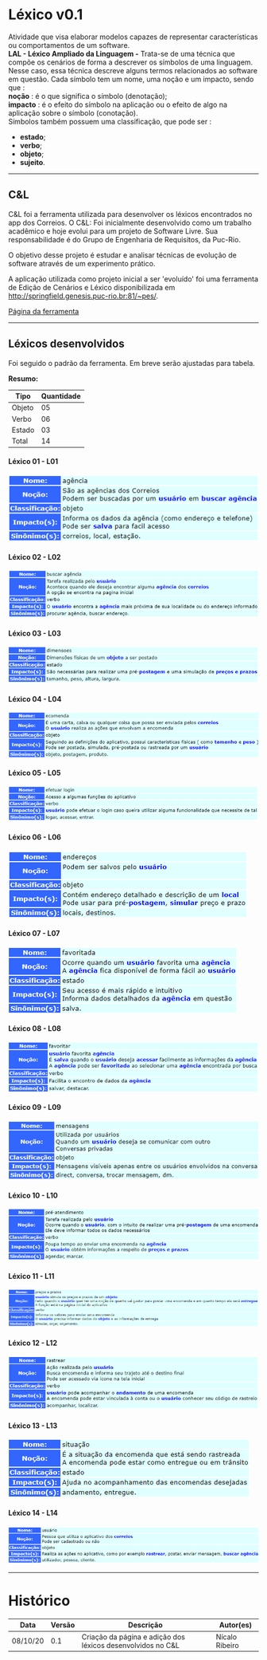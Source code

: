 # Léxico v0.1
Atividade que visa elaborar modelos capazes de representar características ou comportamentos de um software.  
**LAL - Léxico Ampliado da Linguagem -** Trata-se de uma técnica que compõe os cenários de forma a descrever os símbolos de uma linguagem. Nesse caso, essa técnica descreve alguns termos relacionados ao software em questão. Cada símbolo tem um nome, uma noção e um impacto, sendo que :  
**noção** : é o que significa o símbolo (denotação);  
**impacto** : é o efeito do símbolo na aplicação ou o efeito de algo na aplicação sobre o símbolo (conotação).  
Símbolos também possuem uma classificação, que pode ser :   
- **estado**;  
- **verbo**;  
- **objeto**;  
- **sujeito**.   

- - -

## C&L
C&L foi a ferramenta utilizada para desenvolver os léxicos encontrados no app dos Correios.	
O C&L:
Foi inicialmente desenvolvido como um trabalho acadêmico e hoje evolui para um projeto de Software Livre. Sua responsabilidade é do Grupo de Engenharia de Requisitos, da Puc-Rio.

O objetivo desse projeto é estudar e analisar técnicas de evolução de software através de um experimento prático. 

A aplicação utilizada como projeto inicial a ser 'evoluído' foi uma ferramenta de Edição de Cenários e Léxico disponibilizada em http://springfield.genesis.puc-rio.br:81/~pes/.

<a href= "http://pes.inf.puc-rio.br/cel/index_old.htm" target="blank"> Página da ferramenta </a>

- - -

## Léxicos desenvolvidos
Foi seguido o padrão da ferramenta. Em breve serão ajustadas para tabela.

**Resumo:**  

| Tipo   | Quantidade              |
| ------ | ----------------------- |
| Objeto | 05                      |
| Verbo  | 06                      |
| Estado | 03                      |
| Total  | 14                      |


#### Léxico 01 - L01  
![](./images/lexico-01.png)  

#### Léxico 02 - L02  
![](./images/lexico-02.png)  

#### Léxico 03 - L03  
![](./images/lexico-03.png)  

#### Léxico 04 - L04  
![](./images/lexico-04.png)  

#### Léxico 05 - L05  
![](./images/lexico-06.png)  

#### Léxico 06 - L06  
![](./images/lexico-07.png)  

#### Léxico 07 - L07  
![](./images/lexico-08.png)  

#### Léxico 08 - L08  
![](./images/lexico-09.png)  

#### Léxico 09 - L09  
![](./images/lexico-10.png)  

#### Léxico 10 - L10  
![](./images/lexico-11.png)  

#### Léxico 11 - L11  
![](./images/lexico-12.png)  

#### Léxico 12 - L12  
![](./images/lexico-13.png)  

#### Léxico 13 - L13  
![](./images/lexico-14.png)  

#### Léxico 14 - L14  
![](./images/lexico-15.png)  



- - -

# Histórico

| Data     | Versão | Descrição                                               | Autor(es)           |
| -------- | ------ | ------------------------------------------------------- | ------------------- |
| 08/10/20 | 0.1    | Criação da página e adição dos léxicos desenvolvidos no C&L  | Nícalo Ribeiro |
